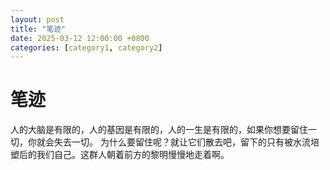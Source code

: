 ```yaml
---
layout: post
title: "笔迹"
date: 2025-03-12 12:00:00 +0800
categories: [category1, category2]
---
```

# 笔迹
人的大脑是有限的，人的基因是有限的，人的一生是有限的，如果你想要留住一切，你就会失去一切。
为什么要留住呢？就让它们散去吧，留下的只有被水流培塑后的我们自己。这群人朝着前方的黎明慢慢地走着啊。
